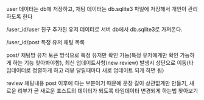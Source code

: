 user 데이터는 db에 저장하고, 채팅 데이터는 db.sqlite3 파일에 저장해서 개인이 관리하도록 한다

/user_id/user 친구 추가된 유저 데이터로 서버 db에서 db.sqlite3로 가져온다.

/user_id/post  특정 유저 채팅 목록 


post/ 채팅방 유저 토큰 방식으로 특정 유저만 확인 가능(특정 유저에게만 확인 가능하게 하는 기능 찾아봐야함), 최신 업데이트사항(new review) 발생시 상단으로 이동(타임데이터로 정렬하게 하고 리뷰 달릴때마다 새로 업데이트 되게 하면 됨)


review 채팅내용 post 이후에 다는 부분이기 때문에 문장 길이 상관없게만 만들기, 새로운 리뷰가 곧 새로운 포스트의 데이터가 되도록 타임데이터 변경되게 하는법 찾아보기